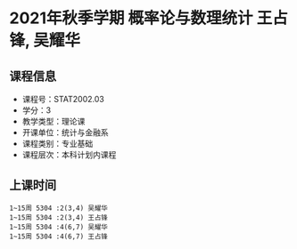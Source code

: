 # 2021年秋季学期 概率论与数理统计 王占锋, 吴耀华






## 课程信息

- 课程号：STAT2002.03
- 学分：3
- 教学类型：理论课
- 开课单位：统计与金融系
- 课程类别：专业基础
- 课程层次：本科计划内课程

## 上课时间

```
1~15周 5304 :2(3,4) 吴耀华
1~15周 5304 :2(3,4) 王占锋
1~15周 5304 :4(6,7) 吴耀华
1~15周 5304 :4(6,7) 王占锋
```

